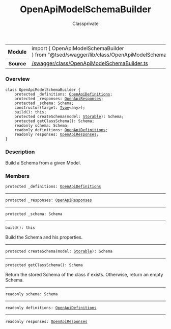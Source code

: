 
<header class="symbol-info-header"><h1 id="openapimodelschemabuilder">OpenApiModelSchemaBuilder</h1><label class="symbol-info-type-label class">Class</label><label class="api-type-label private" title="private">private</label></header>
<!-- summary -->
<section class="symbol-info"><table class="is-full-width"><tbody><tr><th>Module</th><td><div class="lang-typescript"><span class="token keyword">import</span> { OpenApiModelSchemaBuilder }&nbsp;<span class="token keyword">from</span>&nbsp;<span class="token string">"@tsed/swagger/lib/class/OpenApiModelSchemaBuilder"</span></div></td></tr><tr><th>Source</th><td><a href="https://github.com/Romakita/ts-express-decorators/blob/v4.14.1/src//swagger/class/OpenApiModelSchemaBuilder.ts#L0-L0">/swagger/class/OpenApiModelSchemaBuilder.ts</a></td></tr></tbody></table></section>
<!-- overview -->


### Overview


<pre><code class="typescript-lang "><span class="token keyword">class</span> OpenApiModelSchemaBuilder <span class="token punctuation">{</span>
    <span class="token keyword">protected</span> _definitions<span class="token punctuation">:</span> <a href="#api/swagger/openapidefinitions"><span class="token">OpenApiDefinitions</span></a><span class="token punctuation">;</span>
    <span class="token keyword">protected</span> _responses<span class="token punctuation">:</span> <a href="#api/swagger/openapiresponses"><span class="token">OpenApiResponses</span></a><span class="token punctuation">;</span>
    <span class="token keyword">protected</span> _schema<span class="token punctuation">:</span> Schema<span class="token punctuation">;</span>
    <span class="token keyword">constructor</span><span class="token punctuation">(</span>target<span class="token punctuation">:</span> <a href="#api/core/type"><span class="token">Type</span></a><<span class="token keyword">any</span>><span class="token punctuation">)</span><span class="token punctuation">;</span>
    <span class="token function">build</span><span class="token punctuation">(</span><span class="token punctuation">)</span><span class="token punctuation">:</span> this<span class="token punctuation">;</span>
    <span class="token keyword">protected</span> <span class="token function">createSchema</span><span class="token punctuation">(</span>model<span class="token punctuation">:</span> <a href="#api/core/storable"><span class="token">Storable</span></a><span class="token punctuation">)</span><span class="token punctuation">:</span> Schema<span class="token punctuation">;</span>
    <span class="token keyword">protected</span> <span class="token function">getClassSchema</span><span class="token punctuation">(</span><span class="token punctuation">)</span><span class="token punctuation">:</span> Schema<span class="token punctuation">;</span>
    <span class="token keyword">readonly</span> schema<span class="token punctuation">:</span> Schema<span class="token punctuation">;</span>
    <span class="token keyword">readonly</span> definitions<span class="token punctuation">:</span> <a href="#api/swagger/openapidefinitions"><span class="token">OpenApiDefinitions</span></a><span class="token punctuation">;</span>
    <span class="token keyword">readonly</span> responses<span class="token punctuation">:</span> <a href="#api/swagger/openapiresponses"><span class="token">OpenApiResponses</span></a><span class="token punctuation">;</span>
<span class="token punctuation">}</span></code></pre>


<!-- Parameters -->

<!-- Description -->


### Description

Build a Schema from a given Model.

<!-- Members -->







### Members



<div class="method-overview">
<pre><code class="typescript-lang "><span class="token keyword">protected</span> _definitions<span class="token punctuation">:</span> <a href="#api/swagger/openapidefinitions"><span class="token">OpenApiDefinitions</span></a></code></pre>
</div>




<hr/>



<div class="method-overview">
<pre><code class="typescript-lang "><span class="token keyword">protected</span> _responses<span class="token punctuation">:</span> <a href="#api/swagger/openapiresponses"><span class="token">OpenApiResponses</span></a></code></pre>
</div>




<hr/>



<div class="method-overview">
<pre><code class="typescript-lang "><span class="token keyword">protected</span> _schema<span class="token punctuation">:</span> Schema</code></pre>
</div>




<hr/>



<div class="method-overview">
<pre><code class="typescript-lang "><span class="token function">build</span><span class="token punctuation">(</span><span class="token punctuation">)</span><span class="token punctuation">:</span> this</code></pre>
</div>


Build the Schema and his properties.



<hr/>



<div class="method-overview">
<pre><code class="typescript-lang "><span class="token keyword">protected</span> <span class="token function">createSchema</span><span class="token punctuation">(</span>model<span class="token punctuation">:</span> <a href="#api/core/storable"><span class="token">Storable</span></a><span class="token punctuation">)</span><span class="token punctuation">:</span> Schema</code></pre>
</div>




<hr/>



<div class="method-overview">
<pre><code class="typescript-lang "><span class="token keyword">protected</span> <span class="token function">getClassSchema</span><span class="token punctuation">(</span><span class="token punctuation">)</span><span class="token punctuation">:</span> Schema</code></pre>
</div>


Return the stored Schema of the class if exists. Otherwise, return an empty Schema.



<hr/>



<div class="method-overview">
<pre><code class="typescript-lang "><span class="token keyword">readonly</span> schema<span class="token punctuation">:</span> Schema</code></pre>
</div>




<hr/>



<div class="method-overview">
<pre><code class="typescript-lang "><span class="token keyword">readonly</span> definitions<span class="token punctuation">:</span> <a href="#api/swagger/openapidefinitions"><span class="token">OpenApiDefinitions</span></a></code></pre>
</div>




<hr/>



<div class="method-overview">
<pre><code class="typescript-lang "><span class="token keyword">readonly</span> responses<span class="token punctuation">:</span> <a href="#api/swagger/openapiresponses"><span class="token">OpenApiResponses</span></a></code></pre>
</div>








